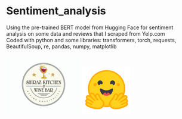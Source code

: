 # Sentiment_analysis
Using the pre-trained BERT model from Hugging Face for sentiment analysis on some data and reviews that I scraped from Yelp.com </br>
Coded with python and some libraries: transformers, torch, requests, BeautifulSoup, re, pandas, numpy, matplotlib
<div> 
<img src="s.jpg" width="200" /> 
<img src="R.png" width="130" />
</div>
